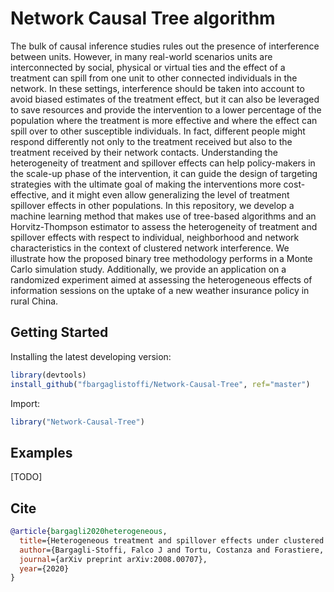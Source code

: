 # Network Causal Tree algorithm

The bulk of causal inference studies rules out the presence of interference between units. However, in many real-world scenarios units are interconnected by social, physical or virtual ties and the effect of a treatment can spill from one unit to other connected individuals in the network. In these settings, interference should be taken into account to avoid biased estimates of the treatment effect, but it can also be leveraged to save resources and provide the intervention to a lower percentage of the population where the treatment is more effective and where the effect can spill over to other susceptible individuals. In fact, different people might respond differently not only to the treatment received but also to the treatment received by their network contacts. Understanding the heterogeneity of treatment and spillover effects can help policy-makers in the scale-up phase of the intervention, it can guide the design of targeting strategies with the ultimate goal of making the interventions more cost-effective, and it might even allow generalizing the level of treatment spillover effects in other populations. In this repository, we develop a machine learning method that makes use of tree-based algorithms and an Horvitz-Thompson estimator to assess the heterogeneity of treatment and spillover effects with respect to individual, neighborhood and network characteristics in the context of clustered network interference. We illustrate how the proposed binary tree methodology performs in a Monte Carlo simulation study. Additionally, we provide an application on a randomized experiment aimed at assessing the heterogeneous effects of information sessions on the uptake of a new weather insurance policy in rural China.

## Getting Started

Installing the latest developing version: 

```r
library(devtools)
install_github("fbargaglistoffi/Network-Causal-Tree", ref="master")
```

Import:

```r
library("Network-Causal-Tree")
```

## Examples

[TODO]

## Cite

```bibtex
@article{bargagli2020heterogeneous,
  title={Heterogeneous treatment and spillover effects under clustered network interference},
  author={Bargagli-Stoffi, Falco J and Tortu, Costanza and Forastiere, Laura},
  journal={arXiv preprint arXiv:2008.00707},
  year={2020}
}
```
